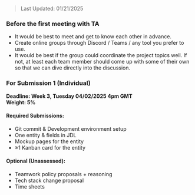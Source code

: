 > Last Updated: 01/21/2025

### Before the first meeting with TA
- It would be best to meet and get to know each other in advance.
- Create online groups through Discord / Teams / any tool you prefer to use.
- It would be best if the group could coordinate the project topics well. If not, at least each team member should come up with some of their own so that we can dive directly into the discussion.

### For Submission 1 (Individual)

**Deadline: Week 3, Tuesday 04/02/2025 4pm GMT**  
**Weight: 5%**  

#### Required Submissions:
- Git commit & Development environment setup
- One entity & fields in JDL
- Mockup pages for the entity
- ≥1 Kanban card for the entity

#### Optional (Unassessed):
- Teamwork policy proposals + reasoning
- Tech stack change proposal
- Time sheets 
